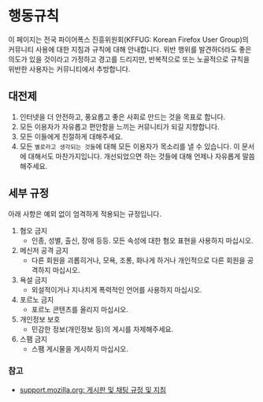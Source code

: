 # 행동규칙

이 페이지는 전국 파이어폭스 진흥위원회(KFFUG: Korean Firefox User Group)의 커뮤니티 사용에 대한 지침과 규칙에 대해 안내합니다.
위반 행위를 발견하더라도 좋은 의도가 있을 것이라고 가정하고 경고를 드리지만, 반복적으로 또는 노골적으로 규칙을 위반한 사용자는 커뮤니티에서 추방합니다.

## 대전제
1. 인터넷을 더 안전하고, 풍요롭고 좋은 사회로 만드는 것을 목표로 합니다.  
2. 모든 이용자가 자유롭고 편안함을 느끼는 커뮤니티가 되길 지향합니다.
3. 모든 이들에게 친절하게 대해주세요.
4. 모든 `별로라고 생각되는 것들`에 대해 모든 이용자가 목소리를 낼 수 있습니다. 이 문서에 대해서도 마찬가지입니다. 개선되었으면 하는 것들에 대해 언제나 자유롭게 말씀해주세요.

## 세부 규정
아래 사항은 예외 없이 엄격하게 적용되는 규정입니다.
1. 혐오 금지
   - 인종, 성별, 출신, 장애 등등. 모든 속성에 대한 혐오 표현을 사용하지 마십시오.
2. 메신저 공격 금지
   - 다른 회원을 괴롭히거나, 모욕, 조롱, 화나게 하거나 개인적으로 다른 회원을 공격하지 마십시오.
3. 욕설 금지
   - 외설적이거나 지나치게 폭력적인 언어를 사용하지 마십시오.
4. 포르노 금지
   - 포르노 콘텐츠를 올리지 마십시오.
5. 개인정보 보호
   - 민감한 정보(개인정보 등)의 게시를 자제해주세요.
6. 스팸 금지
   - 스팸 게시물을 게시하지 마십시오.

### 참고
- [support.mozilla.org: 게시판 및 채팅 규정 및 지침](https://support.mozilla.org/ko/kb/%EA%B2%8C%EC%8B%9C%ED%8C%90%20%EB%B0%8F%20%EC%B1%84%ED%8C%85%20%EA%B7%9C%EC%A0%95%20%EB%B0%8F%20%EC%A7%80%EC%B9%A8)
